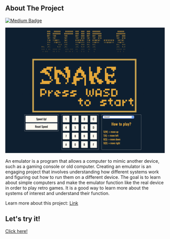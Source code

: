 <!-- ABOUT THE PROJECT -->
## About The Project

[![Medium Badge](https://img.shields.io/badge/-Chip8_Emulator-gray?style=flat-square&labelColor=000000&logo=Medium&link=https://medium.com/@phuritsiritip)](https://medium.com/@phuritsiritip/มาสร้างคอมพิวเตอร์จำลองไว้เล่นเกมกันเถอะ-chip-8-emulator-ab1a90dd85d1)

![plot](./img/about.png)

An emulator is a program that allows a computer to mimic another device, such as a gaming console or old computer. Creating an emulator is an engaging project that involves understanding how different systems work and figuring out how to run them on a different device. The goal is to learn about simple computers and make the emulator function like the real device in order to play retro games. It is a good way to learn more about the systems of interest and understand their function.

Learn more about this project: [Link](https://medium.com/@phuritsiritip/มาสร้างคอมพิวเตอร์จำลองไว้เล่นเกมกันเถอะ-chip-8-emulator-ab1a90dd85d1)

## Let's try it!

[Click here!](https://vikimark.github.io/JSChip8/)

